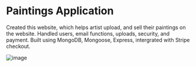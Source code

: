 # Paintings Application

Created this website, which helps artist upload, and sell their paintings on the website.
Handled users, email functions, uploads, security, and payment.
Built using MongoDB, Mongoose, Express, intergrated with Stripe checkout.

![image](https://user-images.githubusercontent.com/130675477/236809151-1f20c9b4-a6e3-4bb8-8aed-ed37a32ddf9c.png)

